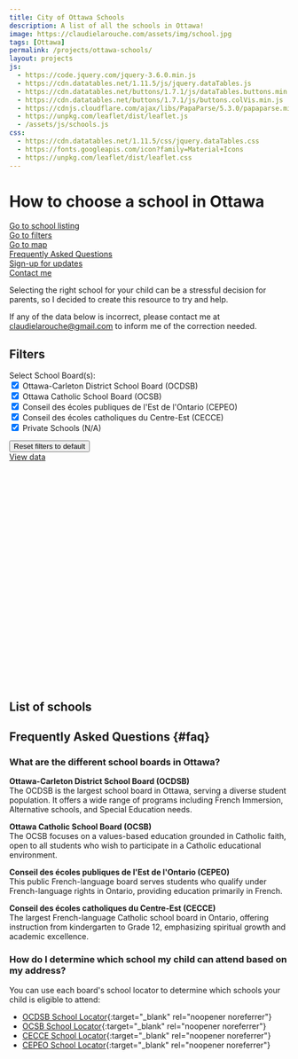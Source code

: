 ```yaml
---
title: City of Ottawa Schools
description: A list of all the schools in Ottawa!
image: https://claudielarouche.com/assets/img/school.jpg
tags: [Ottawa]
permalink: /projects/ottawa-schools/
layout: projects
js:
  - https://code.jquery.com/jquery-3.6.0.min.js
  - https://cdn.datatables.net/1.11.5/js/jquery.dataTables.js
  - https://cdn.datatables.net/buttons/1.7.1/js/dataTables.buttons.min.js
  - https://cdn.datatables.net/buttons/1.7.1/js/buttons.colVis.min.js
  - https://cdnjs.cloudflare.com/ajax/libs/PapaParse/5.3.0/papaparse.min.js
  - https://unpkg.com/leaflet/dist/leaflet.js
  - /assets/js/schools.js
css: 
  - https://cdn.datatables.net/1.11.5/css/jquery.dataTables.css
  - https://fonts.googleapis.com/icon?family=Material+Icons
  - https://unpkg.com/leaflet/dist/leaflet.css
---
```


<h1>How to choose a school in Ottawa</h1>

<div class="mt-3">
<a href="#csvData" class="btn btn-primary">
    Go to school listing
</a>
</div>

<div class="mt-3">
<a href="#filters" class="btn btn-primary" >
    Go to filters
</a>
</div>

<div class="mt-3">
<a href="#map" class="btn btn-primary" >
    Go to map
</a>
</div>

<div class="mt-3">
<a href="#faq" class="btn btn-primary" >
    Frequently Asked Questions
</a>
</div>


<div class="mt-3">
<a href="#newsletter" class="btn btn-warning" >
    Sign-up for updates
</a>
</div>

<div class="mt-3">
<a href="https://forms.gle/7YHFbimGH4p5imQD8" class="btn btn-primary" target="_blank">
    Contact me
</a>
</div>


Selecting the right school for your child can be a stressful decision for parents, so I decided to create this resource to try and help.  

If any of the data below is incorrect, please contact me at claudielarouche@gmail.com to inform me of the correction needed.  
	
      
## Filters


<form class="form">

			

<div class="form-group row">
    <label for="selectedBoard" class="col-sm-2 col-form-label">Select School Board(s):</label>
    <div class="col-sm-10">
        <div class="checkbox">
            <label><input type="checkbox" id="ocdsbCheckbox" class="boardCheckbox" value="Ottawa-Carleton District School Board" checked=""> Ottawa-Carleton District School Board (OCDSB)</label>
        </div>
        <div class="checkbox">
            <label><input type="checkbox" id="ocsbCheckbox" class="boardCheckbox" value="Ottawa Catholic School Board" checked=""> Ottawa Catholic School Board (OCSB)</label>
        </div>
        <div class="checkbox">
            <label><input type="checkbox" id="cepeoCheckbox" class="boardCheckbox" value="Conseil des écoles publiques de l'Est de l'Ontario" checked=""> Conseil des écoles publiques de l'Est de l'Ontario (CEPEO)</label>
        </div>
        <div class="checkbox">
            <label><input type="checkbox" id="cecceCheckbox" class="boardCheckbox" value="Conseil des écoles catholiques du Centre-Est" checked=""> Conseil des écoles catholiques du Centre-Est (CECCE)</label>
        </div>
        <div class="checkbox">
            <label><input type="checkbox" id="privateCheckbox" class="boardCheckbox" value="N/A" checked=""> Private Schools (N/A)</label>
        </div>
    </div>
</div>

</form>

<div class="mt-3">
<button class="btn btn-secondary" onclick="clearAllFilters()">
    Reset filters to default
</button>
</div>
<div class="mt-3">
<a href="#csvData" class="btn btn-primary">
        View data
</a>
</div>

<div id="map" style="height: 400px; width: 100%;"></div>

## List of schools

<div id="csvData"></div>

## Frequently Asked Questions {#faq}

### What are the different school boards in Ottawa?

**Ottawa-Carleton District School Board (OCDSB)**  
The OCDSB is the largest school board in Ottawa, serving a diverse student population. It offers a wide range of programs including French Immersion, Alternative schools, and Special Education needs.  

**Ottawa Catholic School Board (OCSB)**  
The OCSB focuses on a values-based education grounded in Catholic faith, open to all students who wish to participate in a Catholic educational environment.  

**Conseil des écoles publiques de l'Est de l'Ontario (CEPEO)**  
This public French-language board serves students who qualify under French-language rights in Ontario, providing education primarily in French.  

**Conseil des écoles catholiques du Centre-Est (CECCE)**  
The largest French-language Catholic school board in Ontario, offering instruction from kindergarten to Grade 12, emphasizing spiritual growth and academic excellence.  

### How do I determine which school my child can attend based on my address?

You can use each board's school locator to determine which schools your child is eligible to attend:

- [OCDSB School Locator](https://staffapps.ocdsb.ca/school_locator/default.aspx){:target="_blank" rel="noopener noreferrer"}
- [OCSB School Locator](https://schoollocator.ocsb.ca:8081/Eligibility.aspx?Page=School){:target="_blank" rel="noopener noreferrer"}
- [CECCE School Locator](https://ctso.mybusplanner.ca/Eligibility.aspx){:target="_blank" rel="noopener noreferrer"}
- [CEPEO School Locator](https://cepeo.maps.arcgis.com/apps/webappviewer/index.html?id=9bf66b0e927143c885b607db7168f12b){:target="_blank" rel="noopener noreferrer"}
